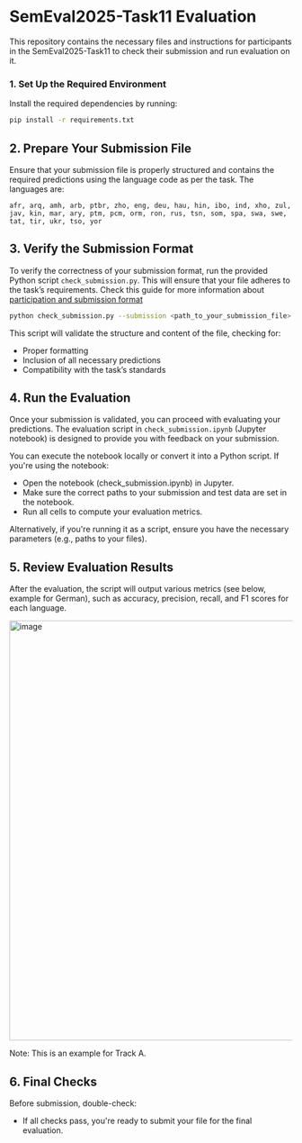# SemEval2025-Task11 Evaluation 


This repository contains the necessary files and instructions for participants in the SemEval2025-Task11 to check their submission and run evaluation on it.


### 1. Set Up the Required Environment

Install the required dependencies by running:

```bash
pip install -r requirements.txt

```

## 2. Prepare Your Submission File
Ensure that your submission file is properly structured and contains the required predictions using the language code as per the task. The languages are:

`afr, arq, amh, arb, ptbr, zho, eng, deu, hau, hin, ibo, ind, xho, zul, jav, kin, mar, ary, ptm, pcm, orm, ron, rus, tsn, som, spa, swa, swe, tat, tir, ukr, tso, yor`

## 3. Verify the Submission Format


To verify the correctness of your submission format, run the provided Python script `check_submission.py`. This will ensure that your file adheres to the task’s requirements. Check this guide for more information about [participation and submission format](https://docs.google.com/document/d/1yETTEiD8JVL8oeXu8Dvwc7OgPIDp0ROxd9nXifsXYYE/edit) 

```bash
python check_submission.py --submission <path_to_your_submission_file>

```

This script will validate the structure and content of the file, checking for:

- Proper formatting
- Inclusion of all necessary predictions
- Compatibility with the task’s standards


##  4. Run the Evaluation


Once your submission is validated, you can proceed with evaluating your predictions. The evaluation script in `check_submission.ipynb` (Jupyter notebook) is designed to provide you with feedback on your submission.

You can execute the notebook locally or convert it into a Python script. If you're using the notebook:

- Open the notebook (check_submission.ipynb) in Jupyter.
- Make sure the correct paths to your submission and test data are set in the notebook.
- Run all cells to compute your evaluation metrics.

Alternatively, if you're running it as a script, ensure you have the necessary parameters (e.g., paths to your files).

## 5. Review Evaluation Results

After the evaluation, the script will output various metrics (see below, example for German), such as accuracy, precision, recall, and F1 scores for each language.

<img width="746" alt="image" src="https://github.com/user-attachments/assets/915d31a0-89da-433a-b391-0fa04d5acc40">

Note: This is an example for Track A.

## 6. Final Checks
Before submission, double-check:

- If all checks pass, you're ready to submit your file for the final evaluation.




